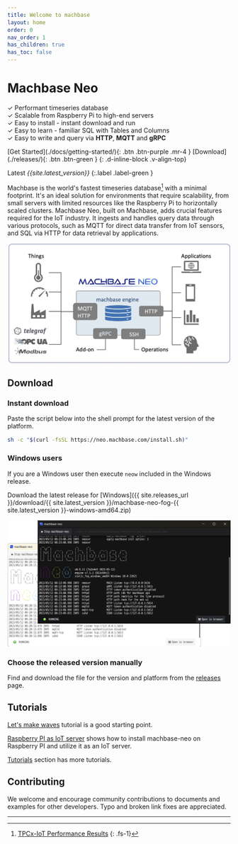 ```yaml
---
title: Welcome to machbase
layout: home
order: 0
nav_order: 1
has_children: true
has_toc: false
---
```


# Machbase Neo

✓ Performant timeseries database <br/>
✓ Scalable from Raspberry Pi to high-end servers <br/>
✓ Easy to install - instant download and run <br/>
✓ Easy to learn - familiar SQL with Tables and Columns <br/>
✓ Easy to write and query via **HTTP**, **MQTT** and **gRPC** <br/>



<span class="fs-6">
[Get Started](./docs/getting-started/){: .btn .btn-purple .mr-4 } [Download](./releases/){: .btn .btn-green } 
</span>
{: .d-inline-block .v-align-top}

Latest *{{site.latest_version}}*
{:.label .label-green }

Machbase is the world's fastest timeseries database[^1] with a minimal footprint. It's an ideal solution for environments that require scalability, from small servers with limited resources like the Raspberry Pi to horizontally scaled clusters. Machbase Neo, built on Machbase, adds crucial features required for the IoT industry. It ingests and handles query data through various protocols, such as MQTT for direct data transfer from IoT sensors, and SQL via HTTP for data retrieval by applications.

![interfaces](/assets/img/interfaces.jpg)

## Download 

### Instant download

Paste the script below into the shell prompt for the latest version of the platform.

```sh
sh -c "$(curl -fsSL https://neo.machbase.com/install.sh)"
```

### Windows <!--GUI--> users

If you are a Windows user then execute `neow` included in the Windows release.
<!--
the macOS user prefers to use GUI, download neow package from the [releases](./releases/#gui-for-macos) page.
,-->

Download the latest release for [Windows]({{ site.releases_url }}/download/{{ site.latest_version }}/machbase-neo-fog-{{ site.latest_version }}-windows-amd64.zip)
<!--
, [macOS (Apple)]({{ site.releases_url }}/download/{{ site.latest_version }}/neow-fog-{{ site.latest_version }}-macOS-arm64.zip) and [macOS (Intel)]({{ site.releases_url }}/download/{{ site.latest_version }}/neow-fog-{{ site.latest_version }}-macOS-amd64.zip).
-->

![interfaces](/assets/img/neow-win.png)


### Choose the released version manually

Find and download the file for the version and platform from the [releases](./releases/) page.

## Tutorials

[Let's make waves](./docs/letsmakewaves/00.index.md) tutorial is a good starting point.

[Raspberry PI as IoT server](./docs/tutorials/raspi-server.md) shows how to install machbase-neo on Raspberry PI and utilize it as an IoT server.

[Tutorials](./docs/tutorials/) section has more tutorials.

## Contributing

We welcome and encourage community contributions to documents and examples for other developers. Typo and broken link fixes are appreciated.

--------------

[^1]: [TPCx-IoT Performance Results](https://www.tpc.org/tpcx-iot/results/tpcxiot_perf_results5.asp?version=2)
{: .fs-1}

